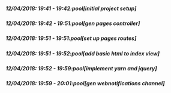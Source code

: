 
##### 12/04/2018: 19:41 - 19:42:pool[initial project setup]

##### 12/04/2018: 19:42 - 19:51:pool[gen pages controller]

##### 12/04/2018: 19:51 - 19:51:pool[set up pages routes]

##### 12/04/2018: 19:51 - 19:52:pool[add basic html to index view]

##### 12/04/2018: 19:52 - 19:59:pool[implement yarn and jquery]

##### 12/04/2018: 19:59 - 20:01:pool[gen webnotifications channel]

